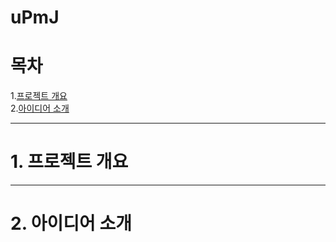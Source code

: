 # uPmJ

# 목차
1.[프로젝트 개요](#1.-프로젝트-개요)<br/>
2.[아이디어 소개](#2.-아이디어-소개)



---
# 1. 프로젝트 개요

---
# 2. 아이디어 소개

